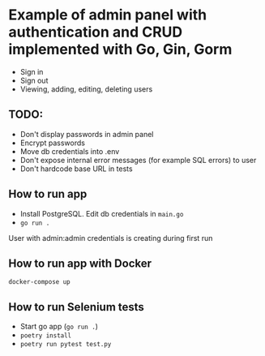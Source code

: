 # Example of admin panel with authentication and CRUD implemented with Go, Gin, Gorm

- Sign in
- Sign out
- Viewing, adding, editing, deleting users

## TODO:

- Don't display passwords in admin panel
- Encrypt passwords
- Move db credentials into .env
- Don't expose internal error messages (for example SQL errors) to user
- Don't hardcode base URL in tests

## How to run app

* Install PostgreSQL. Edit db credentials in `main.go`
* `go run .`

User with admin:admin credentials is creating during first run

## How to run app with Docker

`docker-compose up`

## How to run Selenium tests

- Start go app (`go run .`)
- `poetry install`
- `poetry run pytest test.py`
